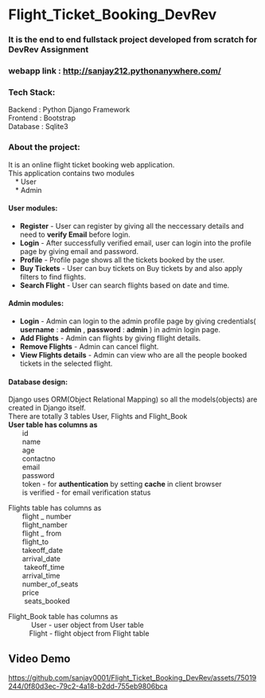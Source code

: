 # Flight_Ticket_Booking_DevRev 

### It is the end to end fullstack project developed from scratch for DevRev Assignment
### webapp link : http://sanjay212.pythonanywhere.com/
### Tech Stack:
Backend : Python Django Framework <br>
Frontend : Bootstrap <br>
Database : Sqlite3 <br>

### About the project:
It is an online flight ticket booking web application. <br>
This application contains two modules <br>
            &emsp;* User<br>
            &emsp;* Admin<br>
            
#### User modules:
  * **Register** - User can register by giving all the neccessary details and need to **verify Email** before login.
  * **Login** - After successfully verified email, user can login into the profile page by giving email and password.
  * **Profile** - Profile page shows all the tickets booked by the user.
  * **Buy Tickets** - User can buy tickets on Buy tickets by and also apply filters to find flights.
  * **Search Flight** - User can search flights based on date and time.

#### Admin modules:
  * **Login** - Admin can login to the admin profile page by giving credentials( **username** : **admin** , **password** : **admin** ) in admin login page.
  * **Add Flights** - Admin can flights by giving fllight details.
  * **Remove Flights** - Admin can cancel flight.
  * **View Flights details** - Admin can view who are all the people booked tickets in   the selected flight.
 
#### Database design:
Django uses ORM(Object Relational Mapping) so all the models(objects) are created in Django itself.<br>
There are totally 3 tables User, Flights and Flight_Book<br>
**User table has columns as** <br>
           &emsp;&emsp;id<br>
           &emsp;&emsp;name<br>
           &emsp;&emsp;age<br>
           &emsp;&emsp;contactno<br>
           &emsp;&emsp;email<br>
           &emsp;&emsp;password<br>
           &emsp;&emsp;token - for **authentication** by setting **cache** in client browser<br>
           &emsp;&emsp;is verified - for email verification status<br>
           
Flights table has columns as<br>
           &emsp;&emsp;flight _ number<br>
           &emsp;&emsp;flight_namber<br>
           &emsp;&emsp;flight _ from<br>
           &emsp;&emsp;flight_to<br>
           &emsp;&emsp;takeoff_date<br>
           &emsp;&emsp;arrival_date<br>
          &emsp; &emsp;takeoff_time<br>
           &emsp;&emsp;arrival_time<br>
           &emsp;&emsp;number_of_seats<br>
           &emsp;&emsp;price<br>
          &emsp; &emsp;seats_booked<br>

Flight_Book table has columns as<br>
          &emsp;&emsp; &emsp;User - user object from User table<br>
           &emsp;&emsp;&emsp;Flight - flight object from Flight table<br>
        
## Video Demo



https://github.com/sanjay0001/Flight_Ticket_Booking_DevRev/assets/75019244/0f80d3ec-79c2-4a18-b2dd-755eb9806bca

